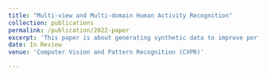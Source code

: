 ```yaml
---
title: "Multi-view and Multi-domain Human Activity Recognition"
collection: publications
permalink: /publication/2022-paper
excerpt: 'This paper is about generating synthetic data to improve performance of action recognition models'
date: In Review
venue: 'Computer Vision and Pattern Recognition (CVPR)'

---
```

